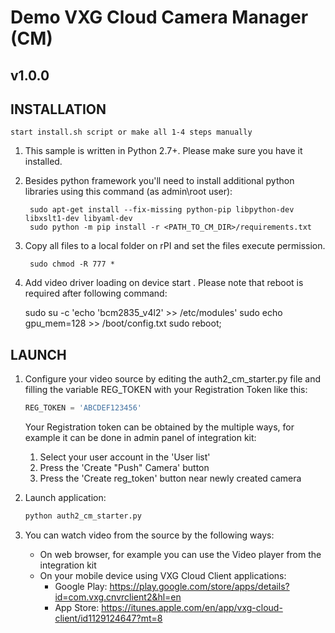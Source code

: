 # Demo VXG Cloud Camera Manager (CM)
## v1.0.0

## INSTALLATION

    start install.sh script or make all 1-4 steps manually    

1. This sample is written in Python 2.7+. Please make sure you have it installed.

2. Besides python framework you'll need to install additional python libraries using this command (as admin\root user):

        sudo apt-get install --fix-missing python-pip libpython-dev libxslt1-dev libyaml-dev
        sudo python -m pip install -r <PATH_TO_CM_DIR>/requirements.txt

3. Copy all files to a local folder on rPI and set the files execute permission.
  
        sudo chmod -R 777 *
    
4.   Add video driver loading on device start . Please note that reboot is required after following command:

        sudo su -c 'echo 'bcm2835_v4l2' >> /etc/modules'
        sudo echo gpu_mem=128 >> /boot/config.txt
        sudo reboot;
    
    

## LAUNCH

1. Configure your video source by editing the auth2\_cm\_starter.py file and filling the variable REG\_TOKEN with your Registration Token like this:
	```python
	REG_TOKEN = 'ABCDEF123456'
	```
	Your Registration token can be obtained by the multiple ways, for example it can be done in admin panel of integration kit:
	1. Select your user account in the 'User list'
	2. Press the 'Create "Push" Camera' button
	3. Press the 'Create reg_token' button near newly created camera

2. Launch application:
	```sh
	python auth2_cm_starter.py
	```
3. You can watch video from the source by the following ways:
   - On web browser, for example you can use the Video player from the integration kit
   - On your mobile device using VXG Cloud Client applications:
     - Google Play: https://play.google.com/store/apps/details?id=com.vxg.cnvrclient2&hl=en
     - App Store: https://itunes.apple.com/en/app/vxg-cloud-client/id1129124647?mt=8

